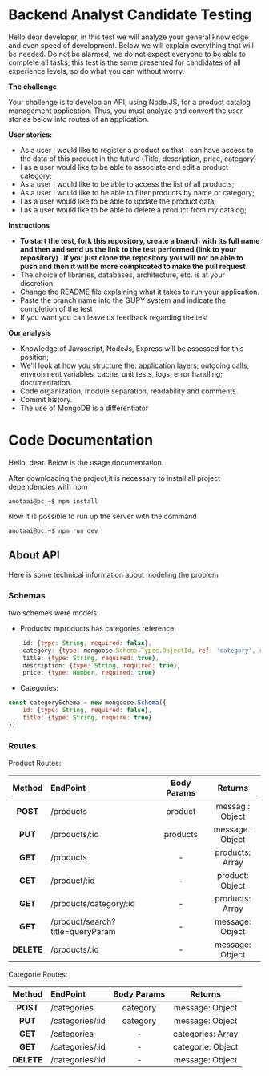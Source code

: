 <h1>Backend Analyst Candidate Testing</h1>

Hello dear developer, in this test we will analyze your general knowledge and even speed of development. Below we will explain everything that will be needed.
Do not be alarmed, we do not expect everyone to be able to complete all tasks, this test is the same presented for candidates of all experience levels, so do what you can without worry.

<strong>The challenge</strong>

Your challenge is to develop an API, using Node.JS, for a product catalog management application. Thus, you must analyze and convert the user stories below into routes of an application.
 
<strong>User stories:</strong>

- As a user I would like to register a product so that I can have access to the data of this product in the future (Title, description, price, category)
- I as a user would like to be able to associate and edit a product category;
- As a user I would like to be able to access the list of all products;
- As a user I would like to be able to filter products by name or category;
- I as a user would like to be able to update the product data;
- I as a user would like to be able to delete a product from my catalog;
 
<strong>Instructions</strong>
- <strong>To start the test, <strong>fork</strong> this repository, create a branch with its full name and then and send us the link to the test performed (link to your repository) . If you just clone the repository you will not be able to push and then it will be more complicated to make the pull request.</strong>
- The choice of libraries, databases, architecture, etc. is at your discretion.
- Change the README file explaining what it takes to run your application.
- Paste the branch name into the GUPY system and indicate the completion of the test
- If you want you can leave us feedback regarding the test

 
<strong>Our analysis</strong>
- Knowledge of Javascript, NodeJs, Express will be assessed for this position;
- We'll look at how you structure the:
  application layers;
  outgoing calls,
  environment variables,
   cache,
  unit tests,
  logs;
  error handling;
  documentation.
- Code organization, module separation, readability and comments.
- Commit history.
- The use of MongoDB is a differentiator

<h1>Code Documentation</h1>
Hello, dear. Below is the usage documentation.

After downloading the project,it is necessary to install all project dependencies with npm

```console
anotaai@pc:~$ npm install
```
Now it is possible to run up the server with the command

```console
anotaai@pc:~$ npm run dev
```

<h2>About API</h2>
Here is some technical information about modeling the problem

<h3>Schemas</h3> 
two schemes were models:

- Products: mproducts has categories reference
```javascript 
    id: {type: String, required: false},
    category: {type: mongoose.Schema.Types.ObjectId, ref: 'category', required: true},
    title: {type: String, required: true},
    description: {type: String, required: true},
    price: {type: Number, required: true}
```
- Categories:
```javascript
const categorySchema = new mongoose.Schema({
    id: {type: String, required: false}, 
    title: {type: String, require: true}
})
```

<h3>Routes</h3>

Product Routes:

Method |  EndPoint | Body Params |Returns
:---------: | :------ | :-------: | :--------:
<strong>POST</strong>| /products |   product  | messag : Object
<strong>PUT<strong>  | /products/:id |   products | message : Object
<strong>GET</strong> | /products | - |products: Array 
<strong>GET</strong> | /product/:id | - |product: Object
<strong>GET</strong> | /products/category/:id | - | products: Array
<strong>GET</strong>| /product/search?title=queryParam | - | message: Object
<strong>DELETE</strong> | /products/:id | - | message: Object

Categorie Routes:

Method |  EndPoint | Body Params |Returns
:---------: | :------ | :-------: | :--------:
<strong>POST</strong>| /categories |   category  | message: Object
<strong>PUT<strong>  | /categories/:id |   category | message: Object
<strong>GET</strong> | /categories | - |categories: Array 
<strong>GET</strong> | /categories/:id | - |categorie: Object
<strong>DELETE</strong> | /categories/:id | - | message: Object
